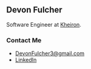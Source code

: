 ## Devon Fulcher

Software Engineer at [Kheiron](https://www.kheironmed.com/).

### Contact Me
* DevonFulcher3@gmail.com
* [LinkedIn](https://www.linkedin.com/in/devonfulcher/)
